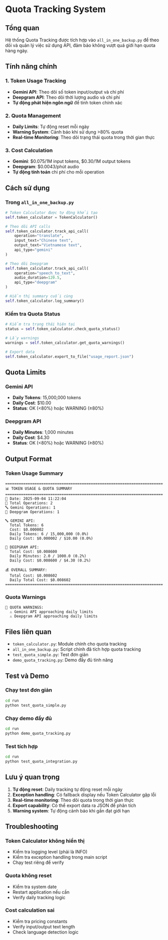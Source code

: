 # Quota Tracking System

## Tổng quan

Hệ thống Quota Tracking được tích hợp vào `all_in_one_backup.py` để theo dõi và quản lý việc sử dụng API, đảm bảo không vượt quá giới hạn quota hàng ngày.

## Tính năng chính

### 1. Token Usage Tracking
- **Gemini API**: Theo dõi số token input/output và chi phí
- **Deepgram API**: Theo dõi thời lượng audio và chi phí
- **Tự động phát hiện ngôn ngữ** để tính token chính xác

### 2. Quota Management
- **Daily Limits**: Tự động reset mỗi ngày
- **Warning System**: Cảnh báo khi sử dụng >80% quota
- **Real-time Monitoring**: Theo dõi trạng thái quota trong thời gian thực

### 3. Cost Calculation
- **Gemini**: $0.075/1M input tokens, $0.30/1M output tokens
- **Deepgram**: $0.0043/phút audio
- **Tự động tính toán** chi phí cho mỗi operation

## Cách sử dụng

### Trong `all_in_one_backup.py`

```python
# Token Calculator được tự động khởi tạo
self.token_calculator = TokenCalculator()

# Theo dõi API calls
self.token_calculator.track_api_call(
    operation="translate",
    input_text="Chinese text",
    output_text="Vietnamese text", 
    api_type="gemini"
)

# Theo dõi Deepgram
self.token_calculator.track_api_call(
    operation="speech_to_text",
    audio_duration=120.5,
    api_type="deepgram"
)

# Hiển thị summary cuối cùng
self.token_calculator.log_summary()
```

### Kiểm tra Quota Status

```python
# Kiểm tra trạng thái hiện tại
status = self.token_calculator.check_quota_status()

# Lấy warnings
warnings = self.token_calculator.get_quota_warnings()

# Export data
self.token_calculator.export_to_file("usage_report.json")
```

## Quota Limits

### Gemini API
- **Daily Tokens**: 15,000,000 tokens
- **Daily Cost**: $10.00
- **Status**: OK (<80%) hoặc WARNING (≥80%)

### Deepgram API  
- **Daily Minutes**: 1,000 minutes
- **Daily Cost**: $4.30
- **Status**: OK (<80%) hoặc WARNING (≥80%)

## Output Format

### Token Usage Summary
```
======================================================================
📊 TOKEN USAGE & QUOTA SUMMARY
======================================================================
📅 Date: 2025-09-04 11:22:04
🔄 Total Operations: 2
🔤 Gemini Operations: 1
🎤 Deepgram Operations: 1

🔤 GEMINI API:
  Total Tokens: 6
  Cost: $0.000002
  Daily Tokens: 6 / 15,000,000 (0.0%)
  Daily Cost: $0.000002 / $10.00 (0.0%)

🎤 DEEPGRAM API:
  Total Cost: $0.008600
  Daily Minutes: 2.0 / 1000.0 (0.2%)
  Daily Cost: $0.008600 / $4.30 (0.2%)

💰 OVERALL SUMMARY:
  Total Cost: $0.008602
  Daily Total Cost: $0.008602
======================================================================
```

### Quota Warnings
```
🚨 QUOTA WARNINGS:
  ⚠️ Gemini API approaching daily limits
  ⚠️ Deepgram API approaching daily limits
```

## Files liên quan

- `token_calculator.py`: Module chính cho quota tracking
- `all_in_one_backup.py`: Script chính đã tích hợp quota tracking
- `test_quota_simple.py`: Test đơn giản
- `demo_quota_tracking.py`: Demo đầy đủ tính năng

## Test và Demo

### Chạy test đơn giản
```bash
cd run
python test_quota_simple.py
```

### Chạy demo đầy đủ
```bash
cd run
python demo_quota_tracking.py
```

### Test tích hợp
```bash
cd run
python test_quota_integration.py
```

## Lưu ý quan trọng

1. **Tự động reset**: Daily tracking tự động reset mỗi ngày
2. **Exception handling**: Có fallback display nếu Token Calculator gặp lỗi
3. **Real-time monitoring**: Theo dõi quota trong thời gian thực
4. **Export capability**: Có thể export data ra JSON để phân tích
5. **Warning system**: Tự động cảnh báo khi gần đạt giới hạn

## Troubleshooting

### Token Calculator không hiển thị
- Kiểm tra logging level (phải là INFO)
- Kiểm tra exception handling trong main script
- Chạy test riêng để verify

### Quota không reset
- Kiểm tra system date
- Restart application nếu cần
- Verify daily tracking logic

### Cost calculation sai
- Kiểm tra pricing constants
- Verify input/output text length
- Check language detection logic


